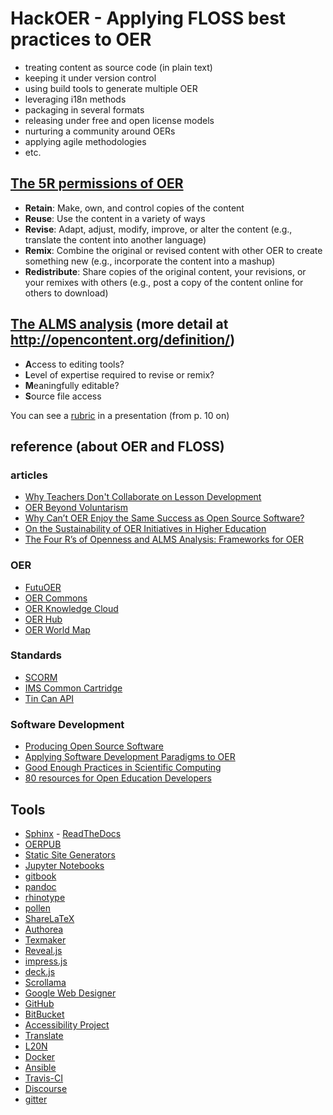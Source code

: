 # HackOER - Applying FLOSS best practices to OER

* treating content as source code (in plain text)
* keeping it under version control
* using build tools to generate multiple OER
* leveraging i18n methods
* packaging in several formats
* releasing under free and open license models
* nurturing a community around OERs
* applying agile methodologies
* etc.

## [The 5R permissions of OER](http://lumenlearning.com/about-oer/)

* **Retain**: Make, own, and control copies of the content
* **Reuse**: Use the content in a variety of ways
* **Revise**: Adapt, adjust, modify, improve, or alter the content (e.g., translate the content into another language)
* **Remix**: Combine the original or revised content with other OER to create something new (e.g., incorporate the content into a mashup)
* **Redistribute**: Share copies of the original content, your revisions, or your remixes with others (e.g., post a copy of the content online for others to download)

## [The ALMS analysis](https://www.redhat.com/archives/osdc-edu-authors/2011-January/pdfoziqzY4Mtn.pdf) (more detail at http://opencontent.org/definition/)

* **A**ccess to editing tools?
* **L**evel of expertise required to revise or remix?
* **M**eaningfully editable?
* **S**ource file access

You can see a [rubric](https://es.slideshare.net/OpenEdBlogger/alms-analysis-presentation) in a presentation (from p. 10 on) 

## reference (about OER and FLOSS)

### articles

* [Why Teachers Don't Collaborate on Lesson Development](http://third-bit.com/2016/04/29/why-teachers-dont-collaborate.html)
* [OER Beyond Voluntarism](https://www.insidehighered.com/views/2014/08/28/open-educational-resources-movement-needs-move-beyond-voluntarism-essay)
* [Why Can’t OER Enjoy the Same Success as Open Source Software?](https://www.edsurge.com/news/2014-09-03-opinion-why-can-t-oer-enjoy-the-same-success-as-open-source-software)
* [On the Sustainability of OER Initiatives in Higher Education ](http://www.oecd.org/edu/ceri/38645447.pdf)
* [The Four R’s of Openness and ALMS Analysis: Frameworks for OER](http://scholarsarchive.byu.edu/facpub/822/)

### OER

* [FutuOER](http://www.futuoer.org/)
* [OER Commons](https://www.oercommons.org/)
* [OER Knowledge Cloud](https://oerknowledgecloud.org/)
* [OER Hub](https://oerhub.net/)
* [OER World Map](https://oerworldmap.org/)

### Standards

* [SCORM](http://scorm.com/scorm-explained/)
* [IMS Common Cartridge](https://www.imsglobal.org/cc/)
* [Tin Can API](http://tincanapi.com/)

### Software Development

* [Producing Open Source Software](http://producingoss.com/)
* [Applying Software Development Paradigms to OER](https://www.openeducationeuropa.eu/en/article/Applying-Software-Development-Paradigms-to-Open-Educational-Resources)
* [Good Enough Practices in Scientific Computing](https://arxiv.org/abs/1609.00037)
* [80 resources for Open Education Developers](http://oedb.org/ilibrarian/80-oer-tools/)

## Tools

* [Sphinx](http://www.sphinx-doc.org/) - [ReadTheDocs](https://readthedocs.org/)
* [OERPUB](https://github.com/oerpub/documentation/wiki)
* [Static Site Generators](https://www.staticgen.com/)
* [Jupyter Notebooks](http://jupyter.org/)
* [gitbook](https://www.gitbook.com/)
* [pandoc](http://pandoc.org/)
* [rhinotype](http://www.mos6581.org/rinohtype/)
* [pollen](http://docs.racket-lang.org/pollen/)
* [ShareLaTeX](https://www.sharelatex.com/)
* [Authorea](https://www.authorea.com/)
* [Texmaker](http://www.xm1math.net/texmaker/)
* [Reveal.js](https://github.com/hakimel/reveal.js/)
* [impress.js](https://github.com/impress/impress.js/)
* [deck.js](http://imakewebthings.com/deck.js/)
* [Scrollama](https://github.com/russellgoldenberg/scrollama)
* [Google Web Designer](https://www.google.es/webdesigner/)
* [GitHub](https://github.com/)
* [BitBucket](https://bitbucket.org/)
* [Accessibility Project](http://a11yproject.com/)
* [Translate](https://github.com/translate)
* [L20N](http://l20n.org/)
* [Docker](https://www.docker.com/)
* [Ansible](https://www.ansible.com/)
* [Travis-CI](https://travis-ci.org/)
* [Discourse](http://www.discourse.org/)
* [gitter](https://gitter.im/)
